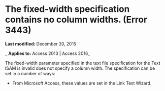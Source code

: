 
# The fixed-width specification <name> contains no column widths. (Error 3443)

 **Last modified:** December 30, 2015

 _ **Applies to:** Access 2013 | Access 2016_

The fixed-width parameter specified in the text file specification for the Text ISAM is invalid does not specify a column width. The specification can be set in a number of ways:



- From Microsoft Access, these values are set in the Link Text Wizard.
    

